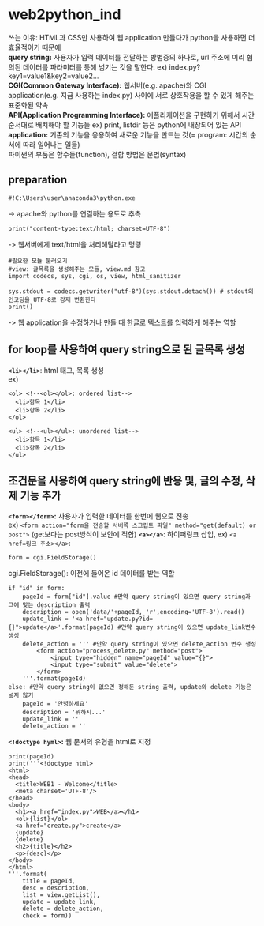 # web2python_ind

쓰는 이유: HTML과 CSS만 사용하여 웹 application 만들다가 python을 사용하면 더 효율적이기 때문에  
**query string:** 사용자가 입력 데이터를 전달하는 방법중의 하나로, url 주소에 미리 협의된 데이터를 파라미터를 통해 넘기는 것을 말한다. ex) index.py?key1=value1&key2=value2...  
**CGI(Common Gateway Interface):** 웹서버(e.g. apache)와 CGI application(e.g. 지금 사용하는 index.py) 사이에 서로 상호작용을 할 수 있게 해주는 표준화된 약속  
**API(Application Programming Interface):** 애플리케이션을 구현하기 위해서 시간 순서대로 배치해야 할 기능들 ex) print, listdir 등은 python에 내장되어 있는 API  
**application:** 기존의 기능을 응용하여 새로운 기능을 만드는 것(= program: 시간의 순서에 따라 일어나는 일들)  
파이썬의 부품은 함수들(function), 결합 방법은 문법(syntax)  

## preparation  
```
#!C:\Users\user\anaconda3\python.exe 
```
-> apache와 python를 연결하는 용도로 추측  

```
print("content-type:text/html; charset=UTF-8") 
```
-> 웹서버에게 text/html을 처리해달라고 명령  

```
#필요한 모듈 불러오기  
#view: 글목록을 생성해주는 모듈, view.md 참고
import codecs, sys, cgi, os, view, html_sanitizer
```

```
sys.stdout = codecs.getwriter("utf-8")(sys.stdout.detach()) # stdout의 인코딩을 UTF-8로 강제 변환한다
print()
```
-> 웹 application을 수정하거나 만들 때 한글로 텍스트를 입력하게 해주는 역할  

## for loop를 사용하여 query string으로 된 글목록 생성  

**`<li></li>`**: html 태그, 목록 생성<br> 
ex)  
~~~
<ol> <!--<ol></ol>: ordered list-->
  <li>항목 1</li> 
  <li>항목 2</li>
</ol>

<ul> <!--<ul></ul>: unordered list-->
  <li>항목 1</li>
  <li>항목 2</li>
</ul>
~~~

## 조건문을 사용하여 query string에 반응 및, 글의 수정, 삭제 기능 추가
**`<form></form>`:** 사용자가 입력한 데이터를 한번에 웹으로 전송  
ex) `<form action="form을 전송할 서버쪽 스크립트 파일" method="get(default) or post">` (get보다는 post방식이 보안에 적합)
**`<a></a>`**: 하이퍼링크 삽입, ex) `<a href=링크 주소></a>`: 

```
form = cgi.FieldStorage()
```
cgi.FieldStorage(): 이전에 들어온 id 데이터를 받는 역할 

```
if "id" in form: 
    pageId = form["id"].value #만약 query string이 있으면 query string과 그에 맞는 description 출력
    description = open('data/'+pageId, 'r',encoding='UTF-8').read()
    update_link = '<a href="update.py?id={}">update</a>'.format(pageId) #만약 query string이 있으면 update_link변수 생성
    delete_action = ''' #만약 query string이 있으면 delete_action 변수 생성
        <form action="process_delete.py" method="post">
            <input type="hidden" name="pageId" value="{}"> 
            <input type="submit" value="delete">
        </form>
    '''.format(pageId)
else: #만약 query string이 없으면 정해둔 string 출력, update와 delete 기능은 넣지 않기
    pageId = '안녕하세요'
    description = '뭐하지...'
    update_link = ''
    delete_action = ''
```
**`<!doctype hyml>`:** 웹 문서의 유형을 html로 지정  
```
print(pageId)
print('''<!doctype html>
<html>
<head>
  <title>WEB1 - Welcome</title>
  <meta charset='UTF-8'/>
</head>
<body>
  <h1><a href="index.py">WEB</a></h1>
  <ol>{list}</ol>
  <a href="create.py">create</a>
  {update}
  {delete}
  <h2>{title}</h2>
  <p>{desc}</p>
</body>
</html>
'''.format(
    title = pageId,
    desc = description,
    list = view.getList(),
    update = update_link,
    delete = delete_action,
    check = form))
```
